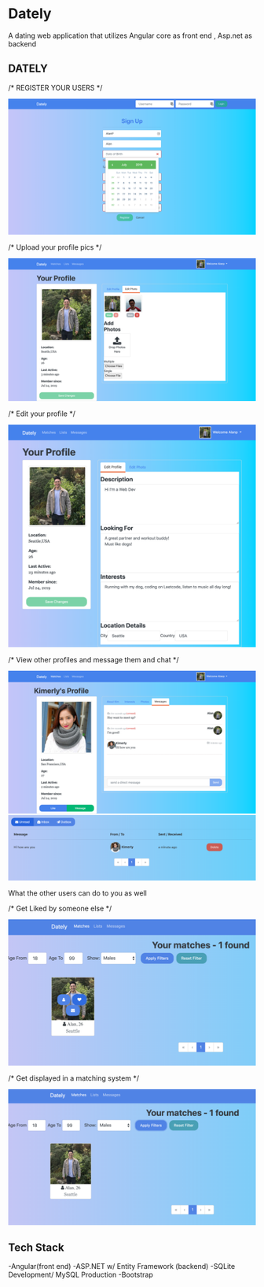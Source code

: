 # Dately
A dating web application that utilizes Angular core as front end , Asp.net as backend 

DATELY
--------
/* REGISTER YOUR USERS */

![](readme_resource/screencapture-localhost-4200-2019-07-24-21_14_19.png)

/* Upload your profile pics */

![](readme_resource/screencapture-localhost-4200-member-edit-2019-07-24-21_55_13.png)

/* Edit your profile */

![](readme_resource/screencapture-localhost-4200-member-edit-2019-07-24-21_52_08.png)

/* View other profiles and message them and chat */

![](readme_resource/screencapture-localhost-4200-members-2-2019-07-24-21_28_18.png)
![](readme_resource/Screen%20Shot%202019-07-24%20at%209.27.33%20PM.png)



What the other users can do to you as well

/* Get Liked by someone else */


![](readme_resource/Screen%20Shot%202019-07-24%20at%209.25.49%20PM.png)


/* Get displayed in a matching system */

![](readme_resource/Screen%20Shot%202019-07-24%20at%209.24.46%20PM.png)


Tech Stack
-----------
-Angular(front end)
-ASP.NET w/ Entity Framework (backend)
-SQLite Development/ MySQL Production
-Bootstrap 

